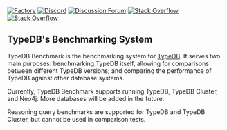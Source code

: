 [![Factory](https://factory.vaticle.com/api/status/vaticle/typedb-benchmark/badge.svg)](https://factory.vaticle.com/vaticle/typedb-benchmark)
[![Discord](https://img.shields.io/discord/665254494820368395?color=7389D8&label=chat&logo=discord&logoColor=ffffff)](https://vaticle.com/discord)
[![Discussion Forum](https://img.shields.io/discourse/https/forum.vaticle.com/topics.svg)](https://forum.vaticle.com)
[![Stack Overflow](https://img.shields.io/badge/stackoverflow-typedb-796de3.svg)](https://stackoverflow.com/questions/tagged/typedb)
[![Stack Overflow](https://img.shields.io/badge/stackoverflow-typeql-3dce8c.svg)](https://stackoverflow.com/questions/tagged/typeql)

## TypeDB's Benchmarking System

TypeDB Benchmark is the benchmarking system for [TypeDB](https://github.com/vaticle/typedb). It serves two main purposes: benchmarking TypeDB itself, allowing for comparisons between different TypeDB versions; and comparing the performance of TypeDB against other database systems.

Currently, TypeDB Benchmark supports running TypeDB, TypeDB Cluster, and Neo4j. More databases will be added in the future.

Reasoning query benchmarks are supported for TypeDB and TypeDB Cluster, but cannot be used in comparison tests.
